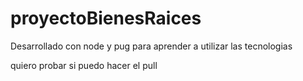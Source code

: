 # proyectoBienesRaices
Desarrollado con node y pug para aprender a utilizar las tecnologias

quiero probar si puedo hacer el pull